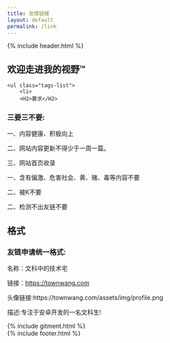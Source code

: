 ```yaml
---
title: 友情链接
layout: default
permalink: /link
---
```


{% include header.html %}

<div class="g-banner tags-banner {{ site.postPatterns | prepend: 'post-pattern-' }} {{ site.theme-color | prepend: 'bgcolor-' }}" data-theme="{{ site.theme-color }}">
    <h2>欢迎走进我的视野™</h2>
</div>

<main class="tags-content">

    <ul class="tags-list">
        <li>
        <H2>要求</H2>
  <p><h3>三要三不要:</h3></p>
    <p> 一、内容健康、积极向上</p>
    <p> 二、网站内容更新不得少于一周一篇。</p>
    <p> 三、网站首页收录</p>
    <p> 一、含有偏激、危害社会、黄、赌、毒等内容不要</p>
    <p> 二、被K不要</p>
    <p> 二、检测不出友链不要</p>
        <H2>格式</H2>
        <p><h3>友链申请统一格式:</h3></p>
        <p>名称：文科中的技术宅</p>
        <p>链接：<a href="https://townwang.com">https://townwang.com</a></p>
        <p>头像链接:https://townwang.com/assets/img/profile.png</p>
        <p>描述:专注于安卓开发的一名文科生!</p>
         {% include gitment.html %}
        </li>
    </ul>
</main>
{% include footer.html %}